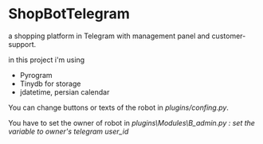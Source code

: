 # ShopBotTelegram
a shopping platform in Telegram with management panel and customer-support.

in this project i'm using<ul><li>Pyrogram</li><li>Tinydb for storage</li><li>jdatetime, persian calendar</li></ul>
You can change buttons or texts of the robot in <i>plugins/confing.py</i>.

You have to set the owner of robot in <i>plugins\Modules\B_admin.py : set the variable to owner's telegram user_id </i>
